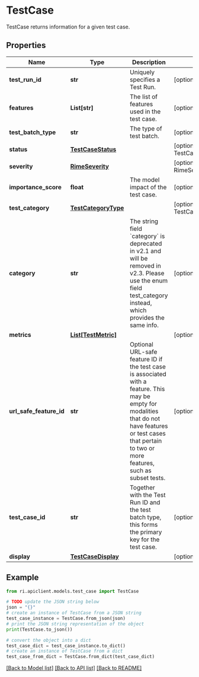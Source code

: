 # TestCase

TestCase returns information for a given test case.

## Properties

Name | Type | Description | Notes
------------ | ------------- | ------------- | -------------
**test_run_id** | **str** | Uniquely specifies a Test Run. | [optional] 
**features** | **List[str]** | The list of features used in the test case. | [optional] 
**test_batch_type** | **str** | The type of test batch. | [optional] 
**status** | [**TestCaseStatus**](TestCaseStatus.md) |  | [optional] [default to TestCaseStatus.PASS_UNSPECIFIED]
**severity** | [**RimeSeverity**](RimeSeverity.md) |  | [optional] [default to RimeSeverity.UNSPECIFIED]
**importance_score** | **float** | The model impact of the test case. | [optional] 
**test_category** | [**TestCategoryType**](TestCategoryType.md) |  | [optional] [default to TestCategoryType.UNSPECIFIED]
**category** | **str** | The string field &#x60;category&#x60; is deprecated in v2.1 and will be removed in v2.3. Please use the enum field test_category instead, which provides the same info. | [optional] 
**metrics** | [**List[TestMetric]**](TestMetric.md) |  | [optional] 
**url_safe_feature_id** | **str** | Optional URL-safe feature ID if the test case is associated with a feature. This may be empty for modalities that do not have features or test cases that pertain to two or more features, such as subset tests. | [optional] 
**test_case_id** | **str** | Together with the Test Run ID and the test batch type, this forms the primary key for the test case. | [optional] 
**display** | [**TestCaseDisplay**](TestCaseDisplay.md) |  | [optional] 

## Example

```python
from ri.apiclient.models.test_case import TestCase

# TODO update the JSON string below
json = "{}"
# create an instance of TestCase from a JSON string
test_case_instance = TestCase.from_json(json)
# print the JSON string representation of the object
print(TestCase.to_json())

# convert the object into a dict
test_case_dict = test_case_instance.to_dict()
# create an instance of TestCase from a dict
test_case_from_dict = TestCase.from_dict(test_case_dict)
```
[[Back to Model list]](../README.md#documentation-for-models) [[Back to API list]](../README.md#documentation-for-api-endpoints) [[Back to README]](../README.md)

